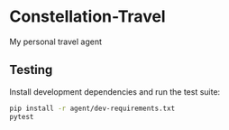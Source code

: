 # Constellation-Travel
My personal travel agent

## Testing

Install development dependencies and run the test suite:

```bash
pip install -r agent/dev-requirements.txt
pytest
```
